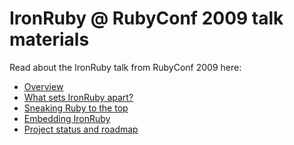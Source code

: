 IronRuby @ RubyConf 2009 talk materials
=======================================
Read about the IronRuby talk from RubyConf 2009 here:

- [Overview]("http://blog.jimmy.schementi.com/2009/12/ironruby-rubyconf-2009-part-1-summary.html")
- [What sets IronRuby apart?]("http://blog.jimmy.schementi.com/2009/12/ironruby-rubyconf-2009-part-2-what-sets.html")
- [Sneaking Ruby to the top]("http://blog.jimmy.schementi.com/2009/12/ironruby-rubyconf-part-3-sneaking-ruby.html")
- [Embedding IronRuby]("http://blog.jimmy.schementi.com/2009/12/ironruby-rubyconf-2009-part-35.html")
- [Project status and roadmap]("http://blog.jimmy.schementi.com/2009/12/ironruby-rubyconf-2009-part-4-project.html")
